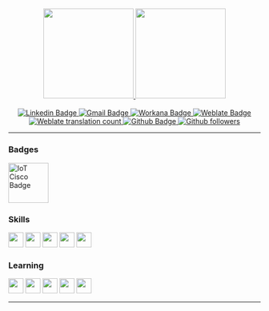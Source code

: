 <h3 align="center"> 
 <div>
  <p align="center">
  <a href="https://github.com/vitoriape/vitoriape">
  <img height="180em" src="https://github-readme-stats.vercel.app/api?username=vitoriape&count_private=true&show_icons=true&theme=github_dark&icon_color=c1cb12"/>
  <img height="180em" src="https://github-readme-stats.vercel.app/api/top-langs/?username=vitoriape&theme=github_dark&font_color=c1cb12)("https://github.com/vitoriape/github-readme-stats%22" />
  </a>
  </p>
  </div>
</h3>


<p align="center">
  <a href="https://www.linkedin.com/in/vitoria-pecanha/">
    <img alt="Linkedin Badge" src="https://img.shields.io/badge/-Vitória-blue?style=flat-square&logo=Linkedin&logoColor=white">
  </a>
  
   <a href="mailto:vitoriapecanha.log@gmail.com">
    <img alt="Gmail Badge" src="https://img.shields.io/badge/-vitoriapecanha.log@gmail.com-c14438?style=flat-flat&logo=Gmail&logoColor=white">
  </a>
  
  <a href="https://www.workana.com/freelancer/adc45c752416bdaecd6e912140fe5fd3">
    <img alt="Workana Badge" src="https://img.shields.io/badge/-Workana Profile-ff0066?style=flat-flat&logo=Trello&logoColor=white">
  </a>
  
  <a href="https://translate.habitica.com/user/PenariaToji/">
    <img alt="Weblate Badge" src="https://img.shields.io/badge/-PenariaToji-%23219f84?style=flat-flat&logo=Weblate">
  </a>
  
  <a href="https://translate.habitica.com/user/PenariaToji/#contributed">
    <img alt="Weblate translation count" src="https://img.shields.io/weblate/translations/PenariaToji?color=%23219f84&label=weblate%20translations&server=https%3A%2F%2Ftranslate.habitica.com%2F">
  </a>
  
  <a href="https://github.com/vitoriape">
    <img alt="Github Badge" src="https://img.shields.io/badge/-vitoriape-black?style-flat-square&logo=Github&logoColor=white">
  </a>
  
  <a href="https://github.com/vitoriape?tab=followers">
    <img alt="Github followers" src="https://img.shields.io/github/followers/vitoriape?color=black">
  </a>
</p>

---






### Badges
<img alt="IoT Cisco Badge" href="https://www.credly.com/badges/4e4f1094-886b-4794-8f49-ff99ab678d0f/public_url" src="https://snipboard.io/biwFsp.jpg" width="80" height="80"/>


### Skills
<p align="left">
<a>
<img src="https://cdn.jsdelivr.net/gh/devicons/devicon/icons/debian/debian-plain.svg" width="30" height="30"/>
<img src="https://cdn.jsdelivr.net/gh/devicons/devicon/icons/vscode/vscode-original.svg" width="30" height="30"/> 
<img src="https://cdn.jsdelivr.net/gh/devicons/devicon/icons/selenium/selenium-original.svg" width="30" height="30"/>
<img src="https://cdn.jsdelivr.net/gh/devicons/devicon/icons/latex/latex-original.svg" width="30" height="30"/>
<img src="https://cdn.jsdelivr.net/gh/devicons/devicon/icons/markdown/markdown-original.svg" width="30" height="30"/>
</a>
</p>


### Learning
<p align="left">
<a>
<img src="https://cdn.jsdelivr.net/gh/devicons/devicon/icons/postgresql/postgresql-original.svg" width="30" height="30"/>
<img src="https://cdn.jsdelivr.net/gh/devicons/devicon/icons/python/python-original.svg" width="30" height="30"/>
<img src="https://cdn.jsdelivr.net/gh/devicons/devicon/icons/pandas/pandas-original.svg" width="30" height="30"/>          
<img src="https://cdn.jsdelivr.net/gh/devicons/devicon/icons/putty/putty-original.svg" width="30" height="30"/>          
<img src="https://cdn.jsdelivr.net/gh/devicons/devicon/icons/git/git-original.svg" width="30" height="30"/>
          
</a>
</p>

---
